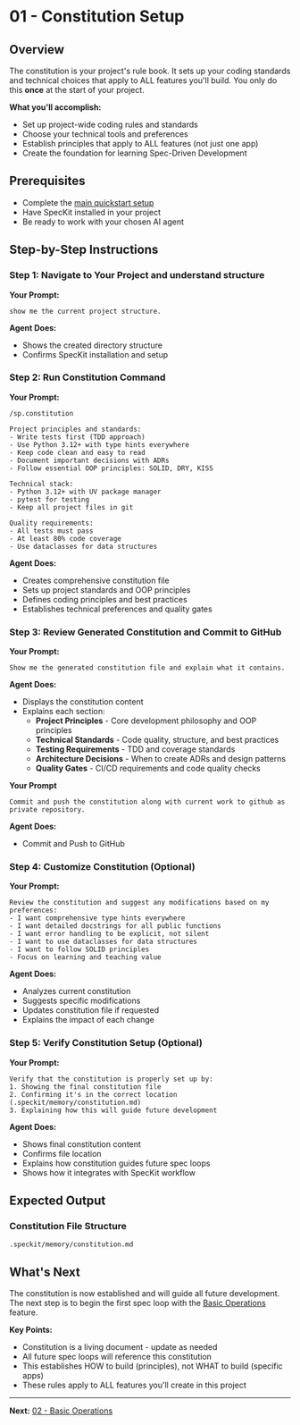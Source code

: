 # 01 - Constitution Setup

## Overview

The constitution is your project's rule book. It sets up your coding standards and technical choices that apply to ALL features you'll build. You only do this **once** at the start of your project.

**What you'll accomplish:**
- Set up project-wide coding rules and standards
- Choose your technical tools and preferences
- Establish principles that apply to ALL features (not just one app)
- Create the foundation for learning Spec-Driven Development

## Prerequisites

- Complete the [main quickstart setup](../readme.md)
- Have SpecKit installed in your project
- Be ready to work with your chosen AI agent

## Step-by-Step Instructions

### Step 1: Navigate to Your Project and understand structure

**Your Prompt:**
```
show me the current project structure.
```

**Agent Does:**
- Shows the created directory structure
- Confirms SpecKit installation and setup

### Step 2: Run Constitution Command

**Your Prompt:**
```
/sp.constitution

Project principles and standards:
- Write tests first (TDD approach)
- Use Python 3.12+ with type hints everywhere
- Keep code clean and easy to read
- Document important decisions with ADRs
- Follow essential OOP principles: SOLID, DRY, KISS

Technical stack:
- Python 3.12+ with UV package manager
- pytest for testing
- Keep all project files in git

Quality requirements:
- All tests must pass
- At least 80% code coverage
- Use dataclasses for data structures
```

**Agent Does:**
- Creates comprehensive constitution file
- Sets up project standards and OOP principles
- Defines coding principles and best practices
- Establishes technical preferences and quality gates

### Step 3: Review Generated Constitution and Commit to GitHub

**Your Prompt:**
```
Show me the generated constitution file and explain what it contains.
```

**Agent Does:**
- Displays the constitution content
- Explains each section:
  - **Project Principles** - Core development philosophy and OOP principles
  - **Technical Standards** - Code quality, structure, and best practices
  - **Testing Requirements** - TDD and coverage standards
  - **Architecture Decisions** - When to create ADRs and design patterns
  - **Quality Gates** - CI/CD requirements and code quality checks

**Your Prompt**
```
Commit and push the constitution along with current work to github as private repository.
```

**Agent Does:**
- Commit and Push to GitHub


### Step 4: Customize Constitution (Optional)

**Your Prompt:**
```
Review the constitution and suggest any modifications based on my preferences:
- I want comprehensive type hints everywhere
- I want detailed docstrings for all public functions
- I want error handling to be explicit, not silent
- I want to use dataclasses for data structures
- I want to follow SOLID principles
- Focus on learning and teaching value
```

**Agent Does:**
- Analyzes current constitution
- Suggests specific modifications
- Updates constitution file if requested
- Explains the impact of each change

### Step 5: Verify Constitution Setup (Optional)

**Your Prompt:**
```
Verify that the constitution is properly set up by:
1. Showing the final constitution file
2. Confirming it's in the correct location (.speckit/memory/constitution.md)
3. Explaining how this will guide future development
```

**Agent Does:**
- Shows final constitution content
- Confirms file location
- Explains how constitution guides future spec loops
- Shows how it integrates with SpecKit workflow

## Expected Output

### Constitution File Structure
```
.speckit/memory/constitution.md
```

## What's Next

The constitution is now established and will guide all future development. The next step is to begin the first spec loop with the [Basic Operations](02_basic_operations/readme.md) feature.

**Key Points:**
- Constitution is a living document - update as needed
- All future spec loops will reference this constitution
- This establishes HOW to build (principles), not WHAT to build (specific apps)
- These rules apply to ALL features you'll create in this project

---

**Next:** [02 - Basic Operations](02_basic_operations/readme.md)
